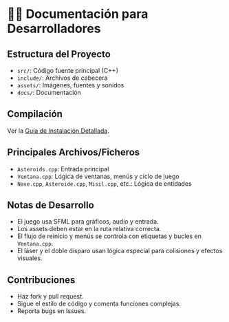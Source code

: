 # 👨‍💻 Documentación para Desarrolladores

## Estructura del Proyecto
- `src/`: Código fuente principal (C++)
- `include/`: Archivos de cabecera
- `assets/`: Imágenes, fuentes y sonidos
- `docs/`: Documentación

## Compilación
Ver la [Guía de Instalación Detallada](instalacion.md).

## Principales Archivos/Ficheros
- `Asteroids.cpp`: Entrada principal
- `Ventana.cpp`: Lógica de ventanas, menús y ciclo de juego
- `Nave.cpp`, `Asteroide.cpp`, `Misil.cpp`, etc.: Lógica de entidades

## Notas de Desarrollo
- El juego usa SFML para gráficos, audio y entrada.
- Los assets deben estar en la ruta relativa correcta.
- El flujo de reinicio y menús se controla con etiquetas y bucles en `Ventana.cpp`.
- El láser y el doble disparo usan lógica especial para colisiones y efectos visuales.

## Contribuciones
- Haz fork y pull request.
- Sigue el estilo de código y comenta funciones complejas.
- Reporta bugs en Issues.
